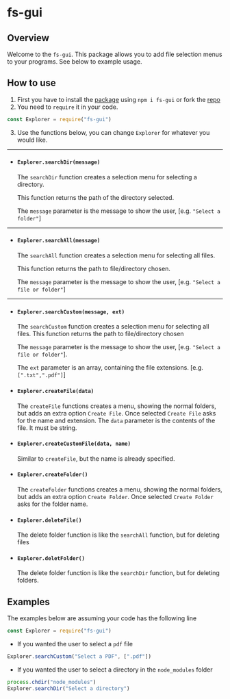 # fs-gui

## Overview

Welcome to the `fs-gui`. This package allows you to add file selection menus to your programs. See below to example usage.

## How to use
1. First you have to install the [package](https://npmjs.com/package/fs-gui) using `npm i fs-gui` or fork the [repo](https://github.com/RedYetiDev/fs-gui)
2. You need to `require` it in your code.

```js
const Explorer = require("fs-gui")
```

3. Use the functions below, you can change `Explorer` for whatever you would like.

---

- #### `Explorer.searchDir(message)`

  The `searchDir` function creates a selection menu for selecting a directory.

  This function returns the path of the directory selected.

  The `message` parameter is the message to show the user, [e.g. `"Select a folder"`]

---

- #### `Explorer.searchAll(message)`

  The `searchAll` function creates a selection menu for selecting all files.

  This function returns the path to file/directory chosen.

  The `message` parameter is the message to show the user, [e.g. `"Select a file or folder"`]

---

- #### `Explorer.searchCustom(message, ext)`

  The `searchCustom` function creates a selection menu for selecting all files. This function returns the path to file/directory chosen

  The `message` parameter is the message to show the user, [e.g. `"Select a file or folder"`].

  The `ext` parameter is an array, containing the file extensions. [e.g. `[".txt",".pdf"]`]

- #### `Explorer.createFile(data)`
  The `createFile` functions creates a menu, showing the normal folders, but adds an extra option `Create File`. Once selected `Create File` asks for the name and extension. The `data` parameter is the contents of the file. It must be string.
  
- #### `Explorer.createCustomFile(data, name)`
  Similar to `createFile`, but the name is already specified.

- #### `Explorer.createFolder()`
    The `createFolder` functions creates a menu, showing the normal folders, but adds an extra option `Create Folder`. Once selected `Create Folder` asks for the folder name.

- #### `Explorer.deleteFile()`
  The delete folder function is like the `searchAll` function, but for deleting files

- #### `Explorer.deletFolder()`
  The delete folder function is like the `searchDir` function, but for deleting folders.

## Examples
The examples below are assuming your code has the following line
```js
const Explorer = require("fs-gui")
```

- If you wanted the user to select a `pdf` file
```js
Explorer.searchCustom("Select a PDF", [".pdf"])
```

- If you wanted the user to select a directory in the `node_modules` folder
```js
process.chdir("node_modules")
Explorer.searchDir("Select a directory")
```
